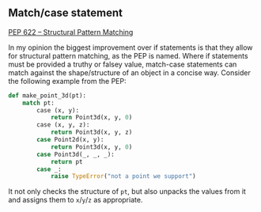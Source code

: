 ## Match/case statement
[PEP 622 – Structural Pattern Matching](https://peps.python.org/pep-0622)

In my opinion the biggest improvement over if statements is that they allow for structural pattern matching, as the PEP is named. Where if statements must be provided a truthy or falsey value, match-case statements can match against the shape/structure of an object in a concise way. Consider the following example from the PEP:

```python
def make_point_3d(pt):
    match pt:
        case (x, y):
            return Point3d(x, y, 0)
        case (x, y, z):
            return Point3d(x, y, z)
        case Point2d(x, y):
            return Point3d(x, y, 0)
        case Point3d(_, _, _):
            return pt
        case _:
            raise TypeError("not a point we support")
```

It not only checks the structure of `pt`, but also unpacks the values from it and assigns them to `x`/`y`/`z` as appropriate.
